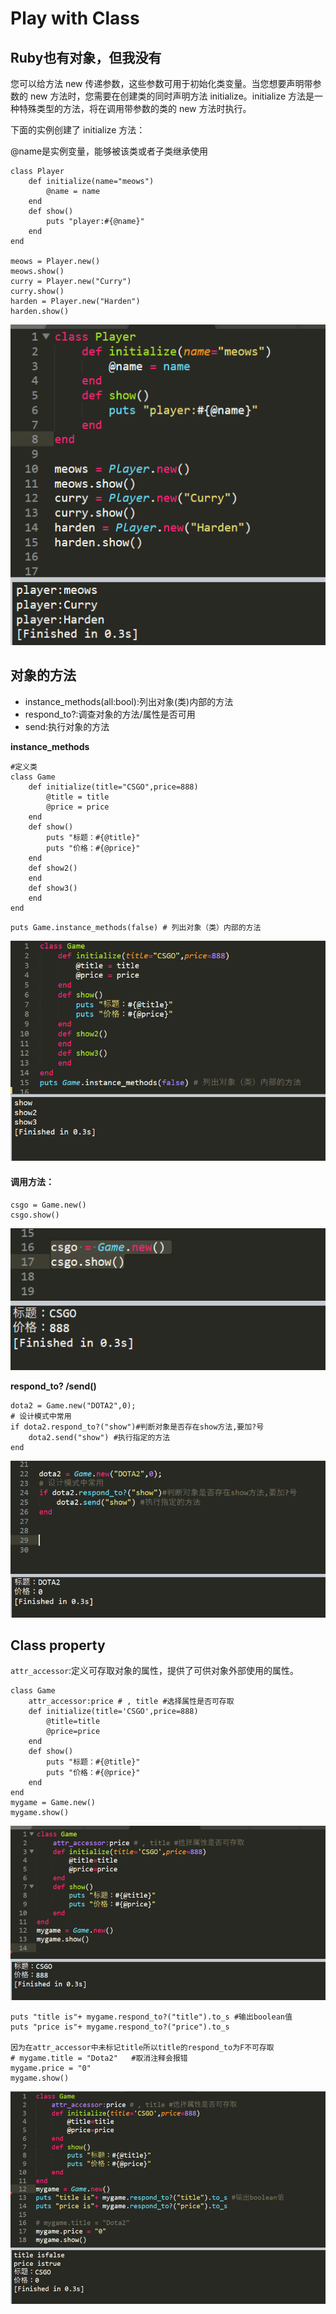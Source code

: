 # Play with Class

## Ruby也有对象，但我没有

您可以给方法 new 传递参数，这些参数可用于初始化类变量。当您想要声明带参数的 new 方法时，您需要在创建类的同时声明方法 initialize。initialize 方法是一种特殊类型的方法，将在调用带参数的类的 new 方法时执行。

下面的实例创建了 initialize 方法：

@name是实例变量，能够被该类或者子类继承使用

```text
class Player
	def initialize(name="meows")
		@name = name
	end
	def show()
		puts "player:#{@name}"
	end
end

meows = Player.new()
meows.show()
curry = Player.new("Curry")
curry.show()
harden = Player.new("Harden")
harden.show()
```

![Class](../.gitbook/assets/image%20%2881%29.png)

## 对象的方法

* instance\_methods\(all:bool\):列出对象\(类\)内部的方法
* respond\_to?:调查对象的方法/属性是否可用
* send:执行对象的方法

**instance\_methods**

```text
#定义类
class Game
	def initialize(title="CSGO",price=888)
		@title = title
		@price = price
	end
	def show()
		puts "标题：#{@title}"
		puts "价格：#{@price}"
	end
	def show2()
	end
	def show3()
	end
end
```

```text
puts Game.instance_methods(false) # 列出对象（类）内部的方法
```

![.instance\_methods](../.gitbook/assets/image%20%28117%29.png)

#### 调用方法：

```text
csgo = Game.new()
csgo.show()
```

![use a method](../.gitbook/assets/image%20%2884%29.png)

**respond\_to? /send\(\)**

```text
dota2 = Game.new("DOTA2",0);
# 设计模式中常用
if dota2.respond_to?("show")#判断对象是否存在show方法,要加?号
	dota2.send("show") #执行指定的方法
end
```

![send/respond\_to?](../.gitbook/assets/image%20%28169%29.png)

## **C**lass property

`attr_accessor`:定义可存取对象的属性，提供了可供对象外部使用的属性。

```text
class Game
	attr_accessor:price # , title #选择属性是否可存取
	def initialize(title='CSGO',price=888)
		@title=title
		@price=price
	end
	def show()
		puts "标题：#{@title}"
		puts "价格：#{@price}"
	end
end
mygame = Game.new()
mygame.show()
```

![](../.gitbook/assets/image%20%28125%29.png)

```text
puts "title is"+ mygame.respond_to?("title").to_s #输出boolean值
puts "price is"+ mygame.respond_to?("price").to_s

因为在attr_accessor中未标记title所以title的respond_to为F不可存取
# mygame.title = "Dota2"   #取消注释会报错 
mygame.price = "0"
mygame.show()
```

![](../.gitbook/assets/image%20%28182%29.png)

